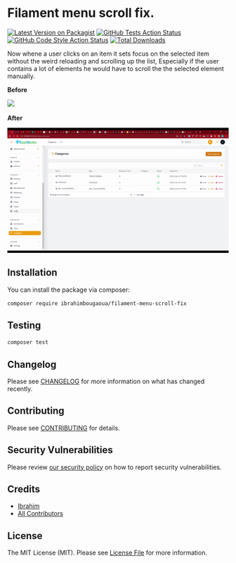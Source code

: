 # Filament menu scroll fix.

[![Latest Version on Packagist](https://img.shields.io/packagist/v/ibrahimbougaoua/filament-menu-scroll-fix.svg?style=flat-square)](https://packagist.org/packages/ibrahimbougaoua/filament-menu-scroll-fix)
[![GitHub Tests Action Status](https://img.shields.io/github/actions/workflow/status/ibrahimbougaoua/filament-menu-scroll-fix/run-tests.yml?branch=main&label=tests&style=flat-square)](https://github.com/ibrahimbougaoua/filament-menu-scroll-fix/actions?query=workflow%3Arun-tests+branch%3Amain)
[![GitHub Code Style Action Status](https://img.shields.io/github/actions/workflow/status/ibrahimbougaoua/filament-menu-scroll-fix/fix-php-code-style-issues.yml?branch=main&label=code%20style&style=flat-square)](https://github.com/ibrahimbougaoua/filament-menu-scroll-fix/actions?query=workflow%3A"Fix+PHP+code+style+issues"+branch%3Amain)
[![Total Downloads](https://img.shields.io/packagist/dt/ibrahimbougaoua/filament-menu-scroll-fix.svg?style=flat-square)](https://packagist.org/packages/ibrahimbougaoua/filament-menu-scroll-fix)

Now whene a user clicks on an item it sets focus on the selected item without the weird reloading and scrolling up the list, Especially if the user contains a lot of elements he would have to scroll the the selected element manually.

**Before**

![](https://raw.githubusercontent.com/ibrahimBougaoua/screenshot/main/filament-menu-scroll-fix/before.gif)

**After**

![](https://raw.githubusercontent.com/ibrahimBougaoua/screenshot/main/filament-menu-scroll-fix/after.gif)

## Installation

You can install the package via composer:

```bash
composer require ibrahimbougaoua/filament-menu-scroll-fix
```

## Testing

```bash
composer test
```

## Changelog

Please see [CHANGELOG](CHANGELOG.md) for more information on what has changed recently.

## Contributing

Please see [CONTRIBUTING](CONTRIBUTING.md) for details.

## Security Vulnerabilities

Please review [our security policy](../../security/policy) on how to report security vulnerabilities.

## Credits

- [Ibrahim](https://github.com/ibrahimBougaoua)
- [All Contributors](../../contributors)

## License

The MIT License (MIT). Please see [License File](LICENSE.md) for more information.
